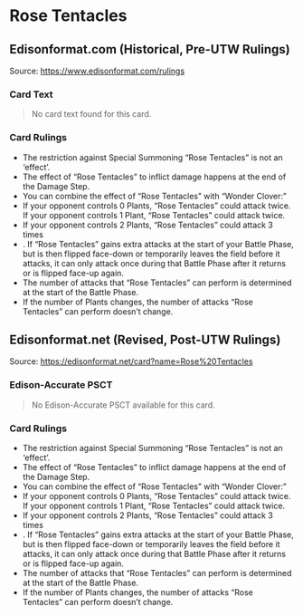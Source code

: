 # Rose Tentacles

## Edisonformat.com (Historical, Pre-UTW Rulings)

Source: https://www.edisonformat.com/rulings

### Card Text

> No card text found for this card.

### Card Rulings

*   The restriction against Special Summoning “Rose Tentacles” is not an ‘effect’.
*   The effect of “Rose Tentacles” to inflict damage happens at the end of the Damage Step.
*   You can combine the effect of “Rose Tentacles” with “Wonder Clover:”
*   If your opponent controls 0 Plants, “Rose Tentacles” could attack twice. If your opponent controls 1 Plant, “Rose Tentacles” could attack twice.
*   If your opponent controls 2 Plants, “Rose Tentacles” could attack 3 times
*   . If “Rose Tentacles” gains extra attacks at the start of your Battle Phase, but is then flipped face-down or temporarily leaves the field before it attacks, it can only attack once during that Battle Phase after it returns or is flipped face-up again.
*   The number of attacks that “Rose Tentacles” can perform is determined at the start of the Battle Phase.
*   If the number of Plants changes, the number of attacks “Rose Tentacles” can perform doesn’t change.

## Edisonformat.net (Revised, Post-UTW Rulings)

Source: https://edisonformat.net/card?name=Rose%20Tentacles

### Edison-Accurate PSCT

> No Edison-Accurate PSCT available for this card.

### Card Rulings

*   The restriction against Special Summoning “Rose Tentacles” is not an ‘effect’.
*   The effect of “Rose Tentacles” to inflict damage happens at the end of the Damage Step.
*   You can combine the effect of “Rose Tentacles” with “Wonder Clover:”
*   If your opponent controls 0 Plants, “Rose Tentacles” could attack twice. If your opponent controls 1 Plant, “Rose Tentacles” could attack twice.
*   If your opponent controls 2 Plants, “Rose Tentacles” could attack 3 times
*   . If “Rose Tentacles” gains extra attacks at the start of your Battle Phase, but is then flipped face-down or temporarily leaves the field before it attacks, it can only attack once during that Battle Phase after it returns or is flipped face-up again.
*   The number of attacks that “Rose Tentacles” can perform is determined at the start of the Battle Phase.
*   If the number of Plants changes, the number of attacks “Rose Tentacles” can perform doesn’t change.
            